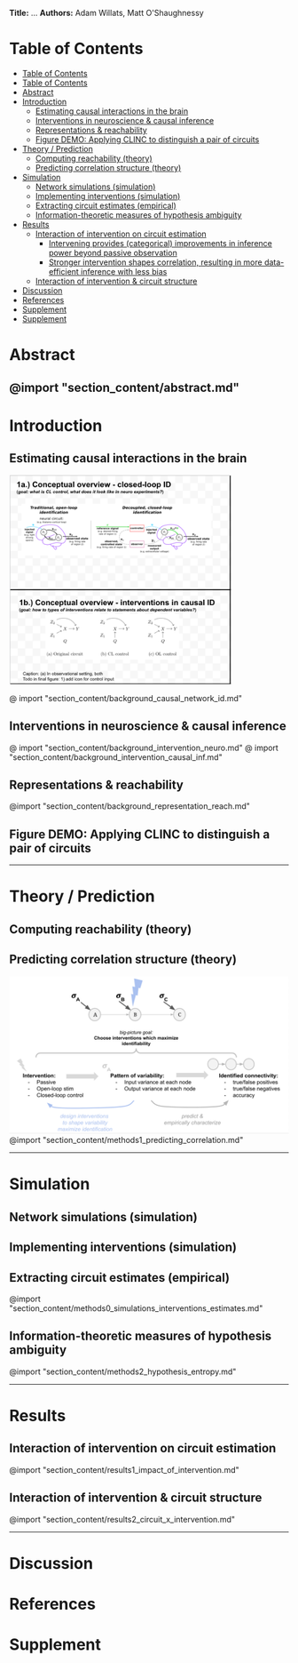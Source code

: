 **Title:** ...
**Authors:** Adam Willats, Matt O'Shaughnessy
# Table of Contents 



<!-- @import "[TOC]" {cmd="toc" depthFrom=1 depthTo=6 orderedList=false} -->
<!-- code_chunk_output -->
- [Table of Contents](#table-of-contents)
- [Table of Contents](#table-of-contents)
- [Abstract](#abstract)
- [Introduction](#introduction)
  - [Estimating causal interactions in the brain](#estimating-causal-interactions-in-the-brain)
  - [Interventions in neuroscience & causal inference](#interventions-in-neuroscience-causal-inference)
  - [Representations & reachability](#representations-reachability)
  - [Figure DEMO: Applying CLINC to distinguish a pair of circuits](#figure-demo-applying-clinc-to-distinguish-a-pair-of-circuits)
- [Theory / Prediction](#theory-prediction)
  - [Computing reachability (theory)](#computing-reachability-theory)
  - [Predicting correlation structure (theory)](#predicting-correlation-structure-theory)
- [Simulation](#simulation)
  - [Network simulations (simulation)](#network-simulations-simulation)
  - [Implementing interventions (simulation)](#implementing-interventions-simulation)
  - [Extracting circuit estimates (empirical)](#extracting-circuit-estimates-empirical)
  - [Information-theoretic measures of hypothesis ambiguity](#information-theoretic-measures-of-hypothesis-ambiguity)
- [Results](#results)
  - [Interaction of intervention on circuit estimation](#interaction-of-intervention-on-circuit-estimation)
    - [Intervening provides (categorical) improvements in inference power beyond passive observation](#intervening-provides-categorical-improvements-in-inference-power-beyond-passive-observation)
    - [Stronger intervention shapes correlation, resulting in more data-efficient inference with less bias](#stronger-intervention-shapes-correlation-resulting-in-more-data-efficient-inference-with-less-bias)
  - [Interaction of intervention & circuit structure](#interaction-of-intervention-circuit-structure)
- [Discussion](#discussion)
- [References](#references)
- [Supplement](#supplement)
- [Supplement](#supplement)
<!-- /code_chunk_output -->


# Abstract
@import "section_content/abstract.md"
----
# Introduction

## Estimating causal interactions in the brain
<img src="figures/core_figure_sketches/figure1_sketch.png" width="400"/>

@ import "section_content/background_causal_network_id.md"

## Interventions in neuroscience & causal inference
@ import "section_content/background_intervention_neuro.md"
@ import "section_content/background_intervention_causal_inf.md"

## Representations & reachability
@import "section_content/background_representation_reach.md"


## Figure DEMO: Applying CLINC to distinguish a pair of circuits
<!-- @ import "section_content/background_id_demo.md" -->

----
# Theory / Prediction 

## Computing reachability (theory)
## Predicting correlation structure (theory)
![](figures/misc_figure_sketches/intervention_identifiability_concept.png)
@import "section_content/methods1_predicting_correlation.md"

----
# Simulation

## Network simulations (simulation)

## Implementing interventions (simulation)

## Extracting circuit estimates (empirical)
@import "section_content/methods0_simulations_interventions_estimates.md"

## Information-theoretic measures of hypothesis ambiguity
@import "section_content/methods2_hypothesis_entropy.md"

----

# Results
<!-- ## Characterizing circuit-pair ambiguity through reachability properties -->
<!-- ## Impact of node, network parameters on estimation performance -->

## Interaction of intervention on circuit estimation
<!-- ## Impact of intervention on estimation performance -->
@import "section_content/results1_impact_of_intervention.md"

## Interaction of intervention & circuit structure
@import "section_content/results2_circuit_x_intervention.md"

----

# Discussion
# References
# Supplement
